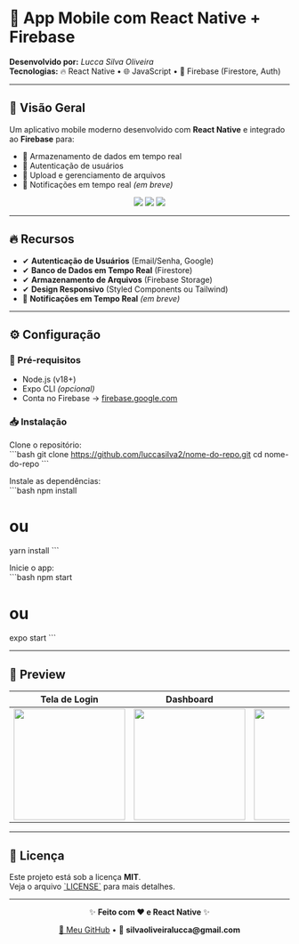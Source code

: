 # 📱 App Mobile com React Native + Firebase  

**Desenvolvido por:** *Lucca Silva Oliveira*  
**Tecnologias:** 🔥 React Native • 🌐 JavaScript • 🚀 Firebase (Firestore, Auth)  

---

## 🚀 Visão Geral  

Um aplicativo mobile moderno desenvolvido com **React Native** e integrado ao **Firebase** para:  
- 🔄 Armazenamento de dados em tempo real  
- 🔑 Autenticação de usuários  
- 📂 Upload e gerenciamento de arquivos  
- 🔔 Notificações em tempo real *(em breve)*  

<div align="center">  
  <img src="https://img.shields.io/badge/React_Native-20232A?style=for-the-badge&logo=react&logoColor=61DAFB" />  
  <img src="https://img.shields.io/badge/JavaScript-F7DF1E?style=for-the-badge&logo=javascript&logoColor=black" />  
  <img src="https://img.shields.io/badge/Firebase-FFCA28?style=for-the-badge&logo=firebase&logoColor=black" />  
</div>  

---

## 🔥 Recursos  

- ✔ **Autenticação de Usuários** (Email/Senha, Google)  
- ✔ **Banco de Dados em Tempo Real** (Firestore)  
- ✔ **Armazenamento de Arquivos** (Firebase Storage)  
- ✔ **Design Responsivo** (Styled Components ou Tailwind)  
- 🚧 **Notificações em Tempo Real** *(em breve)*  

---

## ⚙️ Configuração  

### 🔧 Pré-requisitos  
- Node.js (v18+)  
- Expo CLI *(opcional)*  
- Conta no Firebase → [firebase.google.com](https://firebase.google.com)  

### 📥 Instalação  

Clone o repositório:  
\`\`\`bash
git clone https://github.com/luccasilva2/nome-do-repo.git
cd nome-do-repo
\`\`\`

Instale as dependências:  
\`\`\`bash
npm install
# ou
yarn install
\`\`\`

Inicie o app:  
\`\`\`bash
npm start
# ou
expo start
\`\`\`

---

## 📸 Preview  

| Tela de Login | Dashboard | Perfil |  
|---------------|-----------|--------|  
| <img src="https://via.placeholder.com/300x600/FFCA28/000000?text=Login" width="200"> | <img src="https://via.placeholder.com/300x600/61DAFB/000000?text=Dashboard" width="200"> | <img src="https://via.placeholder.com/300x600/20232A/FFFFFF?text=Perfil" width="200"> |  

---

## 📜 Licença  

Este projeto está sob a licença **MIT**.  
Veja o arquivo [\`LICENSE\`](./LICENSE) para mais detalhes.  

---

<div align="center">  
  <p>✨ <strong>Feito com ❤️ e React Native</strong> ✨</p>  
  <a href="https://github.com/luccasilva2">🔗 Meu GitHub</a> • 📧 <strong>silvaoliveiralucca@gmail.com</strong>  
</div>  
